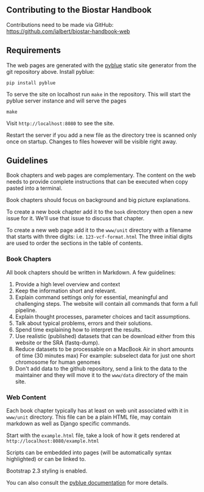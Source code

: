 ## Contributing to the Biostar Handbook

Contributions need to be made via GitHub: https://github.com/ialbert/biostar-handbook-web

## Requirements

The web pages are generated with the [pyblue](https://github.com/ialbert/pyblue) 
static site generator from the git repository above. Install pyblue:

    pip install pyblue

To serve the site on localhost run `make` in the repository. This will
start the pyblue server instance and will serve the pages

    make
    
Visit `http://localhost:8080` to see the site.

Restart the server if you add a new file as the directory tree is scanned only once
on startup. Changes to files however will be visible right away.
    
## Guidelines

Book chapters and web pages are complementary. 
The content on the web needs to provide complete instructions 
that can be executed when copy pasted into a terminal.

Book chapters should focus on background and big picture explanations.

To create a new book chapter add it to the `book` directory
then open a new issue for it. We'll use that issue to discuss
that chapter. 

To create a new web page add it to the `www/unit` directory with a filename
that starts with three digits: i.e. `123-vcf-format.html`  The three initial 
digits are used to order the sections in the table of contents.

### Book Chapters

All book chapters should be written in Markdown. A few guidelines:

1. Provide a high level overview and context
1. Keep the information short and relevant.
1. Explain command settings only for essential, meaningful and challenging steps. 
   The website will contain all commands that form a full pipeline.
1. Explain thought processes, parameter choices and tacit assumptions.
1. Talk about typical problems, errors and their solutions.
1. Spend time explaining how to interpret the results.
1. Use realistic (published) datasets that can be download either from this website or the SRA (fastq-dump).
1. Reduce datasets to be processable on a MacBook Air in short amounts of time (30 minutes max)
   For example: subselect data for just one short chromosome for human genomes 
1. Don't add data to the github repository, send a link to the data to the maintainer
   and they will move it to the `www/data` directory of the main site.
  
### Web Content

Each book chapter typically has at least on web unit associated with it in  
`www/unit` directory. This file can be a plain HTML file,
may contain markdown as well as Django specific commands.
 
Start with the `example.html` file, take a look of how it gets rendered at
`http://localhost:8080/example.html`

Scripts can be embedded into pages (will be automatically syntax highlighted) or can be linked to.

Bootstrap 2.3 styling is enabled.

You can also consult the [pyblue documentation](http://ialbert.github.io/pyblue/) for more details.
